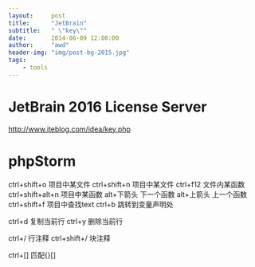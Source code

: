 ```yaml
---
layout:     post
title:      "JetBrain"
subtitle:   " \"key\""
date:       2014-06-09 12:00:00
author:     "awd"
header-img: "img/post-bg-2015.jpg"
tags:
    - tools
---
```


# JetBrain 2016 License Server

http://www.iteblog.com/idea/key.php


# phpStorm
ctrl+shift+o		项目中某文件
ctrl+shift+n 		项目中某文件
ctrl+f12			文件内某函数
ctrl+shift+alt+n		项目中某函数
alt+下箭头		下一个函数
alt+上箭头		上一个函数
ctrl+shift+f		项目中查找text
ctrl+b			跳转到变量声明处

ctrl+d	复制当前行
ctrl+y	删除当前行

ctrl+/			行注释
ctrl+shift+/	块注释

ctrl+[]	匹配{}[]
